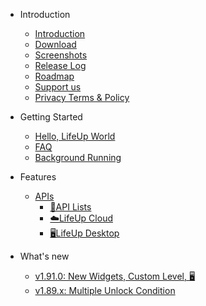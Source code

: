 - Introduction

  - [Introduction](Introduction.md)
  - [Download](introduction/download.md)
  - [Screenshots](Screenshots.md)
  - [Release Log](ReleaseLog.md)
  - [Roadmap](introduction/roadmap.md)
  - [Support us](Support_us.md)
  - [Privacy Terms & Policy](introduction/privacy-terms.md)
- Getting Started

  - [Hello, LifeUp World](guide/hello_lifeup.md)
  - [FAQ](guide/faq.md)
  - [Background Running](guide/background_running.md)

- Features
  - [APIs](guide/api.md)
    - [📄API Lists](guide/api.md)
    - [☁️LifeUp Cloud](guide/api_cloud.md)
    - [🖥LifeUp Desktop](guide/api_desktop.md)
  
- What's new
  - [v1.91.0: New Widgets, Custom Level, 🖥 ](feature/191.md)
  - [v1.89.x: Multiple Unlock Condition](feature/189.md)